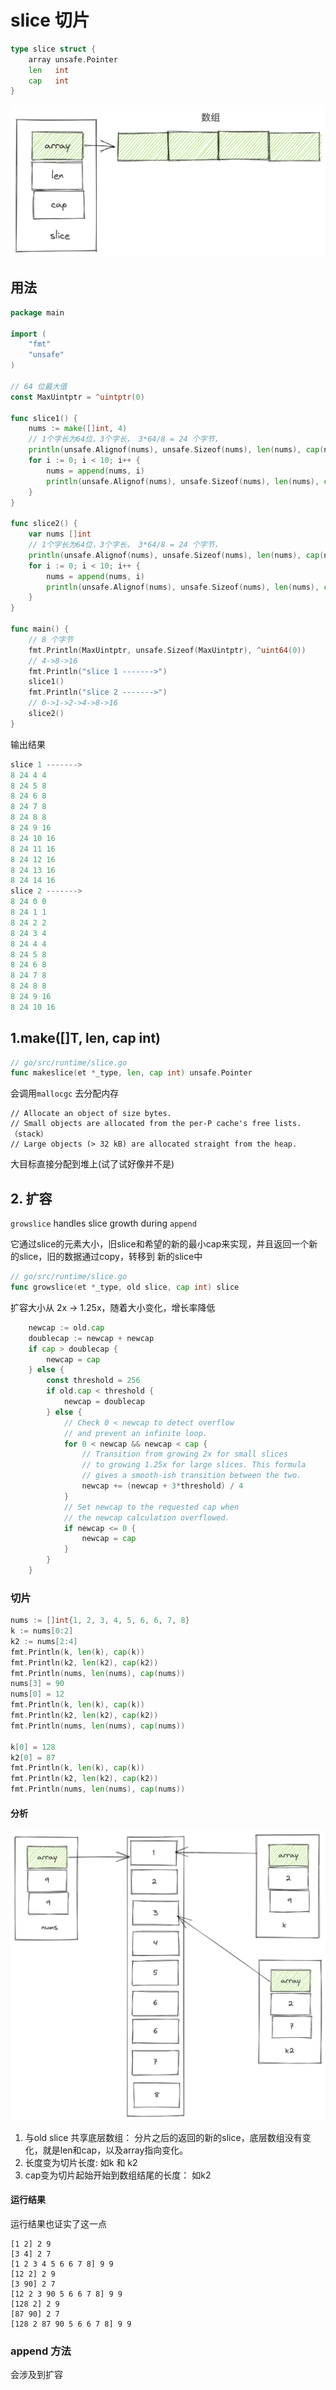 # slice 切片

```go
type slice struct {
	array unsafe.Pointer
	len   int
	cap   int
}
```

![go slice](https://raw.githubusercontent.com/codeflysafe/gitalk/main/img/20220412142052.png)

## 用法
```go
package main

import (
	"fmt"
	"unsafe"
)

// 64 位最大值
const MaxUintptr = ^uintptr(0)

func slice1() {
	nums := make([]int, 4)
	// 1个字长为64位，3个字长， 3*64/8 = 24 个字节，
	println(unsafe.Alignof(nums), unsafe.Sizeof(nums), len(nums), cap(nums))
	for i := 0; i < 10; i++ {
		nums = append(nums, i)
		println(unsafe.Alignof(nums), unsafe.Sizeof(nums), len(nums), cap(nums))
	}
}

func slice2() {
	var nums []int
	// 1个字长为64位，3个字长， 3*64/8 = 24 个字节，
	println(unsafe.Alignof(nums), unsafe.Sizeof(nums), len(nums), cap(nums))
	for i := 0; i < 10; i++ {
		nums = append(nums, i)
		println(unsafe.Alignof(nums), unsafe.Sizeof(nums), len(nums), cap(nums))
	}
}

func main() {
	// 8 个字节
	fmt.Println(MaxUintptr, unsafe.Sizeof(MaxUintptr), ^uint64(0))
	// 4->8->16
	fmt.Println("slice 1 ------->")
	slice1()
	fmt.Println("slice 2 ------->")
	// 0->1->2->4->8->16
	slice2()
}

```
输出结果
```go
slice 1 ------->
8 24 4 4
8 24 5 8
8 24 6 8
8 24 7 8
8 24 8 8
8 24 9 16
8 24 10 16
8 24 11 16
8 24 12 16
8 24 13 16
8 24 14 16
slice 2 ------->
8 24 0 0
8 24 1 1
8 24 2 2
8 24 3 4
8 24 4 4
8 24 5 8
8 24 6 8
8 24 7 8
8 24 8 8
8 24 9 16
8 24 10 16
```

## 1.make([]T, len, cap int)

```go
// go/src/runtime/slice.go
func makeslice(et *_type, len, cap int) unsafe.Pointer
```
会调用`mallocgc` 去分配内存

```
// Allocate an object of size bytes.
// Small objects are allocated from the per-P cache's free lists. （stack）
// Large objects (> 32 kB) are allocated straight from the heap. 
```

大目标直接分配到堆上(试了试好像并不是)


## 2. 扩容
`growslice` handles slice growth during `append`

它通过slice的元素大小，旧slice和希望的新的最小cap来实现，并且返回一个新的slice，旧的数据通过copy，转移到
新的slice中

```go
// go/src/runtime/slice.go
func growslice(et *_type, old slice, cap int) slice
```

扩容大小从 2x -> 1.25x，随着大小变化，增长率降低

```go
    newcap := old.cap
	doublecap := newcap + newcap
	if cap > doublecap {
		newcap = cap
	} else {
		const threshold = 256
		if old.cap < threshold {
			newcap = doublecap
		} else {
			// Check 0 < newcap to detect overflow
			// and prevent an infinite loop.
			for 0 < newcap && newcap < cap {
				// Transition from growing 2x for small slices
				// to growing 1.25x for large slices. This formula
				// gives a smooth-ish transition between the two.
				newcap += (newcap + 3*threshold) / 4
			}
			// Set newcap to the requested cap when
			// the newcap calculation overflowed.
			if newcap <= 0 {
				newcap = cap
			}
		}
	}
```

### 切片
```go
nums := []int{1, 2, 3, 4, 5, 6, 6, 7, 8}
k := nums[0:2]
k2 := nums[2:4]
fmt.Println(k, len(k), cap(k))
fmt.Println(k2, len(k2), cap(k2))
fmt.Println(nums, len(nums), cap(nums))
nums[3] = 90
nums[0] = 12
fmt.Println(k, len(k), cap(k))
fmt.Println(k2, len(k2), cap(k2))
fmt.Println(nums, len(nums), cap(nums))

k[0] = 128
k2[0] = 87
fmt.Println(k, len(k), cap(k))
fmt.Println(k2, len(k2), cap(k2))
fmt.Println(nums, len(nums), cap(nums))

```
#### 分析
![](https://raw.githubusercontent.com/codeflysafe/gitalk/main/img/20220412152544.png)
1. 与old slice 共享底层数组： 分片之后的返回的新的slice，底层数组没有变化，就是len和cap，以及array指向变化。
2. 长度变为切片长度: 如k 和 k2
3. cap变为切片起始开始到数组结尾的长度： 如k2

#### 运行结果
运行结果也证实了这一点
```shell
[1 2] 2 9
[3 4] 2 7
[1 2 3 4 5 6 6 7 8] 9 9
[12 2] 2 9
[3 90] 2 7
[12 2 3 90 5 6 6 7 8] 9 9
[128 2] 2 9
[87 90] 2 7
[128 2 87 90 5 6 6 7 8] 9 9

```

### append 方法

会涉及到扩容
